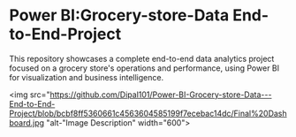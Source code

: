 # Power BI:Grocery-store-Data End-to-End-Project
This repository showcases a complete end-to-end data analytics project focused on a grocery store's operations and performance, using Power BI for visualization and business intelligence.

<img src="https://github.com/Dipal101/Power-BI-Grocery-store-Data---End-to-End-Project/blob/bcbf8ff5360661c4563604585199f7ecebac14dc/Final%20Dashboard.jpg "alt-"Image Description" width="600">
